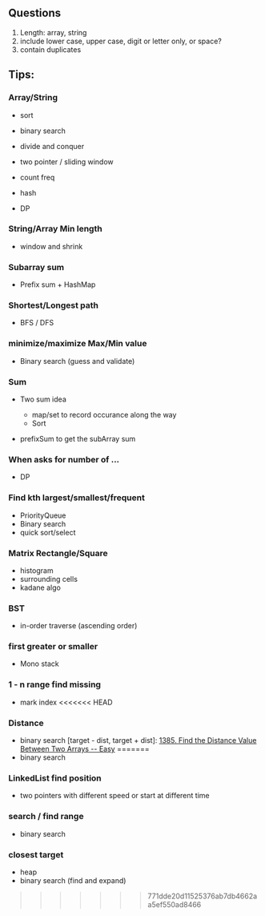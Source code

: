 ## Questions

1. Length: array, string
2. include lower case, upper case, digit or letter only, or space?
3. contain duplicates





## Tips:



### Array/String

+ sort
+ binary search
+ divide and conquer

+ two pointer / sliding window
+ count freq
+ hash
+ DP

### String/Array Min length

+ window and shrink

### Subarray sum

+ Prefix sum + HashMap



### Shortest/Longest path

+ BFS / DFS



### minimize/maximize Max/Min value

+ Binary search (guess and validate)



### Sum

+ Two sum idea
  + map/set to record occurance along the way
  + Sort

+ prefixSum to get the subArray sum


### When asks for number of ...

+ DP

### Find kth largest/smallest/frequent

+ PriorityQueue
+ Binary search
+ quick sort/select

### Matrix Rectangle/Square 

+ histogram
+ surrounding cells
+ kadane algo

### BST

+ in-order traverse (ascending order)



### first greater or smaller

+ Mono stack

### 1 - n range find missing

+ mark index
<<<<<<< HEAD

### Distance

+ binary search [target - dist, target + dist]: [1385. Find the Distance Value Between Two Arrays -- Easy](https://leetcode.com/problems/find-the-distance-value-between-two-arrays/)
=======
+ binary search



### LinkedList find position

+ two pointers with different speed or start at different time

### search / find range

+ binary search

### closest target

+ heap
+ binary search (find and expand)
>>>>>>> 771dde20d11525376ab7db4662aa5ef550ad8466

